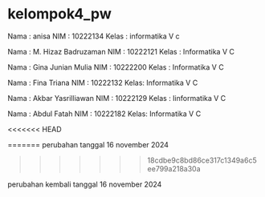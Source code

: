 # kelompok4_pw

Nama : anisa
NIM : 10222134
Kelas : informatika V c

Nama : M. Hizaz Badruzaman
NIM : 10222121
Kelas : Informatika V C

Nama : Gina Junian Mulia
NIM : 10222200
Kelas : Informatika V C

Nama : Fina Triana
NIM  : 10222132
Kelas: Informatika V C

Nama : Akbar Yasrilliawan
NIM : 10222129
Kelas : Iinformatika V C 

Nama : Abdul Fatah
NIM  : 10222182
Kelas: Informatika V C

<<<<<<< HEAD


=======
perubahan tanggal 16 november 2024
>>>>>>> 18cdbe9c8bd86ce317c1349a6c5ee799a218a30a

perubahan kembali tanggal 16 november 2024